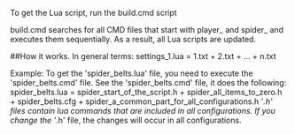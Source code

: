 To get the Lua script, run the build.cmd script

build.cmd searches for all CMD files that start with player_ and spider_ and executes them sequentially. As a result, all Lua scripts are updated.


##How it works.
In general terms:
	settings_1.lua = 1.txt + 2.txt + ... + n.txt

Example:
To get the 'spider_belts.lua' file, you need to execute the 'spider_belts.cmd' file.
See the 'spider_belts.cmd' file, it does the following:
	spider_belts.lua = 	spider_start_of_the_script.h +
						spider_all_items_to_zero.h +
						spider_belts.cfg +
						spider_a_common_part_for_all_configurations.h
'*.h' files contain lua commands that are included in all configurations. 
If you change the '*.h' file, the changes will occur in all configurations.
	
